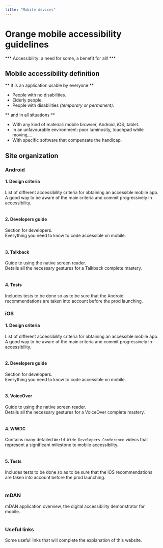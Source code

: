 ```yaml
---
title: "Mobile devices"
---
```


# Orange mobile accessibility guidelines

*** Accessibility: a need for some, a benefit for all! ***

## Mobile accessibility definition
** It is an application usable by everyone **

- People with no disabilities.
- Elderly people.
- People with disabilities *(temporary or permanent)*.

** and in all situations **

- With any kind of material: mobile browser, Android, iOS, tablet.
- In an unfavourable environment: poor luminosity, touchpad while moving,...
- With specific software that compensate the handicap.

## Site organization

### Android
#### 1. Design criteria
List of different accessibility criteria for obtaining an accessible mobile app.
</br>A good way to be aware of the main criteria and commit progressively in accessibility. 
</br></br>

#### 2. Developers guide
Section for developers.
</br>Everything you need to know to code accessible on mobile.
</br></br>

#### 3. Talkback
Guide to using the native screen reader.
</br>Details all the necessary gestures for a Talkback complete mastery.
</br></br>

#### 4. Tests
Includes tests to be done so as to be sure that the Android recommendations are taken into account before the prod launching.

### iOS
#### 1. Design criteria
List of different accessibility criteria for obtaining an accessible mobile app.
</br>A good way to be aware of the main criteria and commit progressively in accessibility. 
</br></br>
#### 2. Developers guide
Section for developers.
</br>Everything you need to know to code accessible on mobile.
</br></br>
#### 3. VoiceOver
Guide to using the native screen reader.
</br>Details all the necessary gestures for a VoiceOver complete mastery.
</br></br>
#### 4. WWDC
Contains many detailed `World Wide Developers Conference` videos that represent a significant milestone to mobile accessibility.
</br></br>
#### 5. Tests
Includes tests to be done so as to be sure that the iOS recommendations are taken into account before the prod launching.
</br></br>
### mDAN
mDAN application overview, the digital accessibility demonstrator for mobile.
</br></br>
### Useful links
Some useful links that will complete the explanation of this website.
